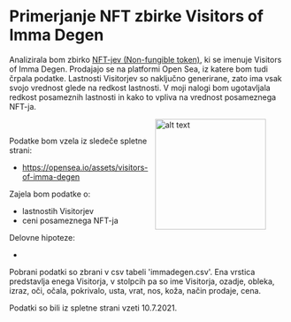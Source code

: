 # Primerjanje NFT zbirke Visitors of Imma Degen

Analizirala bom zbirko [NFT-jev (Non-fungible token)](https://www.theverge.com/22310188/nft-explainer-what-is-blockchain-crypto-art-faq), ki se imenuje Visitors of Imma Degen. Prodajajo se na platformi Open Sea, iz katere bom tudi črpala podatke. Lastnosti Visitorjev so naključno generirane, zato ima vsak svojo vrednost glede na redkost lastnosti. V moji nalogi bom ugotavljala redkost posameznih lastnosti in kako to vpliva na vrednost posameznega NFT-ja. 



<figure align>
  <img src="https://lh3.googleusercontent.com/uheB3AQcDJ2et9fjOqMKxTgS5FobhsRvqo4ZTA8hZBvJLuVDwG_XaoRtodshA42JN6PPDf_ciMOAcC-wXSroi-dWg_hM5PxTIofiOA=w600" alt="alt text" width="200" height="200" align = "right">

</figure>


<br clear="left"/>


Podatke bom vzela iz sledeče spletne strani:

* https://opensea.io/assets/visitors-of-imma-degen 

Zajela bom podatke o:

* lastnostih Visitorjev
* ceni posameznega NFT-ja

Delovne hipoteze:

* 





Pobrani podatki so zbrani v csv tabeli 'immadegen.csv'. Ena vrstica predstavlja enega Visitorja, v stolpcih pa so ime Visitorja, ozadje, obleka, izraz, oči, očala, pokrivalo, usta, vrat, nos, koža, način prodaje, cena. 

Podatki so bili iz spletne strani vzeti 10.7.2021.


